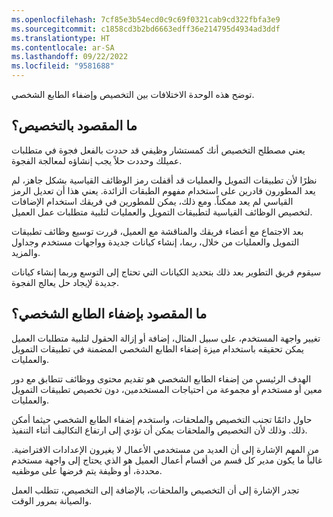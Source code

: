 ```yaml
---
ms.openlocfilehash: 7cf85e3b54ecd0c9c69f0321cab9cd322fbfa3e9
ms.sourcegitcommit: c1858cd3b2bd6663edff36e214795d4934ad3ddf
ms.translationtype: HT
ms.contentlocale: ar-SA
ms.lasthandoff: 09/22/2022
ms.locfileid: "9581688"
---
```

توضح هذه الوحدة الاختلافات بين التخصيص وإضفاء الطابع الشخصي.

## <a name="what-is-customization"></a>ما المقصود بالتخصيص؟ 

يعني مصطلح التخصيص أنك كمستشار وظيفي قد حددت بالفعل فجوة في متطلبات عميلك وحددت حلاً يجب إنشاؤه لمعالجة الفجوة.

نظرًا لأن تطبيقات التمويل والعمليات قد أقفلت رمز الوظائف القياسية بشكل جاهز، لم يعد المطورون قادرين على استخدام مفهوم الطبقات الزائدة. يعني هذا أن تعديل الرمز القياسي لم يعد ممكناً. ومع ذلك، يمكن للمطورين في فريقك استخدام الإضافات لتخصيص الوظائف القياسية لتطبيقات التمويل والعمليات لتلبية متطلبات عمل العميل.

بعد الاجتماع مع أعضاء فريقك والمناقشة مع العميل، قررت توسيع وظائف تطبيقات التمويل والعمليات من خلال، ربما، إنشاء كيانات جديدة وواجهات مستخدم وجداول والمزيد.

سيقوم فريق التطوير بعد ذلك بتحديد الكيانات التي تحتاج إلى التوسع وربما إنشاء كيانات جديدة لإيجاد حل يعالج الفجوة.

## <a name="what-is-personalization"></a>ما المقصود بإضفاء الطابع الشخصي؟

تغيير واجهة المستخدم، على سبيل المثال، إضافة أو إزالة الحقول لتلبية متطلبات العميل يمكن تحقيقه باستخدام ميزة إضفاء الطابع الشخصي المضمنة في تطبيقات التمويل والعمليات.

الهدف الرئيسي من إضفاء الطابع الشخصي هو تقديم محتوى ووظائف تتطابق مع دور معين أو مستخدم أو مجموعة من احتياجات المستخدمين، دون تخصيص تطبيقات التمويل والعمليات.

حاول دائمًا تجنب التخصيص والملحقات، واستخدم إضفاء الطابع الشخصي حيثما أمكن ذلك. وذلك لأن التخصيص والملحقات يمكن أن تؤدي إلى ارتفاع التكاليف أثناء التنفيذ. 

من المهم الإشارة إلى أن العديد من مستخدمي الأعمال لا يغيرون الإعدادات الافتراضية. غالباً ما يكون مدير كل قسم من أقسام أعمال العميل هو الذي يحتاج إلى واجهة مستخدم محددة، أو وظيفة يتم فرضها على موظفيه. 

تجدر الإشارة إلى أن التخصيص والملحقات، بالإضافة إلى التخصيص، تتطلب العمل والصيانة بمرور الوقت. 

